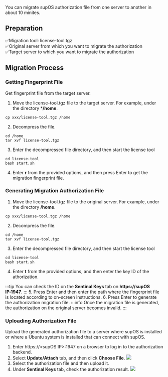 You can migrate supOS authorization file from one server to another in about 10 minites.

## Preparation

✅Migration tool: license-tool.tgz<br/>
✅Original server from which you want to migrate the authorization<br/>
✅Target server to which you want to migrate the authorization<br/>

## Migration Process
### Getting Fingerprint File
Get fingerprint file from the target server.
1. Move the license-tool.tgz file to the target server. For example, under the directory ***/home**.
```
cp xxx/license-tool.tgz /home
```
2. Decompress the file.
```
cd /home
tar xvf license-tool.tgz
```
3. Enter the decompressed file directory, and then start the license tool
```
cd license-tool
bash start.sh
```
4. Enter **r** from the provided options, and then press Enter to get the migration fingerprint file.

### Generating Migration Authorization File
1. Move the license-tool.tgz file to the original server. For example, under the directory **/home**.
```
cp xxx/license-tool.tgz /home
```
2. Decompress the file.
```
cd /home
tar xvf license-tool.tgz
```
3. Enter the decompressed file directory, and then start the license tool
```
cd license-tool
bash start.sh
```
4. Enter **t** from the provided options, and then enter the key ID of the athorization.

:::tip
You can check the ID on the **Sentinal Keys** tab on **https://supOS IP:1947**.
:::
5. Press Enter and then enter the path where the fingerprint file is located according to on-screen instructions.
6. Press Enter to generate the authorization migration file.
:::info
Once the migration file is generated, the authorization on the original server becomes invalid.
:::

### Uploading Authorization File
Upload the generated authorization file to a server where supOS is installed or where a Ubuntu system is installed that can connect with supOS.

1. Enter https://&lt;supOS IP&gt;:1947 on a browser to log in to the authorization backend.
2. Select **Update/Attach** tab, and then click **Choose File**.
![](https://wordpressfreezonex.oss-accelerate.aliyuncs.com/platform/83.png)
3. Select the authorization file and then upload it.
4. Under **Sentinal Keys** tab, check the authorization result.
![](https://wordpressfreezonex.oss-accelerate.aliyuncs.com/platform/84.png)
